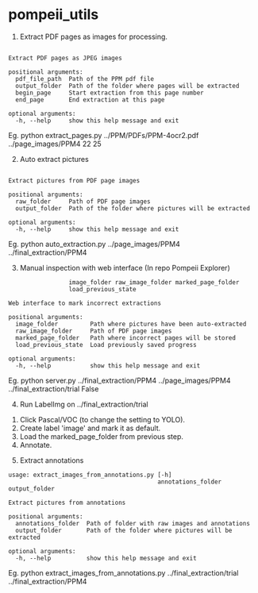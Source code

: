 # pompeii_utils

1. Extract PDF pages as images for processing.

```usage: extract_pages.py [-h] pdf_file_path output_folder begin_page end_page

Extract PDF pages as JPEG images

positional arguments:
  pdf_file_path  Path of the PPM pdf file
  output_folder  Path of the folder where pages will be extracted
  begin_page     Start extraction from this page number
  end_page       End extraction at this page

optional arguments:
  -h, --help     show this help message and exit
```

Eg. python extract_pages.py ../PPM/PDFs/PPM-4ocr2.pdf ../page_images/PPM4 22 25

2. Auto extract pictures

```usage: auto_extraction.py [-h] raw_folder output_folder

Extract pictures from PDF page images

positional arguments:
  raw_folder     Path of PDF page images
  output_folder  Path of the folder where pictures will be extracted

optional arguments:
  -h, --help     show this help message and exit
```

Eg. python auto_extraction.py ../page_images/PPM4 ../final_extraction/PPM4

3. Manual inspection with web interface (In repo Pompeii Explorer)

```usage: server.py [-h]
                 image_folder raw_image_folder marked_page_folder
                 load_previous_state

Web interface to mark incorrect extractions

positional arguments:
  image_folder         Path where pictures have been auto-extracted
  raw_image_folder     Path of PDF page images
  marked_page_folder   Path where incorrect pages will be stored
  load_previous_state  Load previously saved progress

optional arguments:
  -h, --help           show this help message and exit
```

Eg. python server.py ../final_extraction/PPM4 ../page_images/PPM4 ../final_extraction/trial False

4. Run LabelImg on ../final_extraction/trial

1) Click Pascal/VOC (to change the setting to YOLO).
2) Create label 'image' and mark it as default.
3) Load the marked_page_folder from previous step.
4) Annotate.

5. Extract annotations

```
usage: extract_images_from_annotations.py [-h]
                                          annotations_folder output_folder

Extract pictures from annotations

positional arguments:
  annotations_folder  Path of folder with raw images and annotations
  output_folder       Path of the folder where pictures will be extracted

optional arguments:
  -h, --help          show this help message and exit
```
Eg. python extract_images_from_annotations.py ../final_extraction/trial ../final_extraction/PPM4

